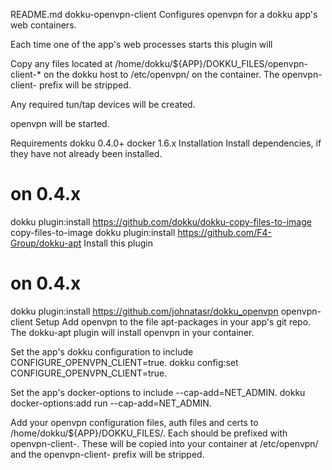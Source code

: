 README.md
dokku-openvpn-client
Configures openvpn for a dokku app's web containers.

Each time one of the app's web processes starts this plugin will

Copy any files located at /home/dokku/${APP}/DOKKU_FILES/openvpn-client-* on the dokku host to /etc/openvpn/ on the container. The openvpn-client- prefix will be stripped.

Any required tun/tap devices will be created.

openvpn will be started.

Requirements
dokku 0.4.0+
docker 1.6.x
Installation
Install dependencies, if they have not already been installed.

# on 0.4.x
dokku plugin:install https://github.com/dokku/dokku-copy-files-to-image copy-files-to-image
dokku plugin:install https://github.com/F4-Group/dokku-apt
Install this plugin

# on 0.4.x
dokku plugin:install https://github.com/johnatasr/dokku_openvpn  openvpn-client
Setup
Add openvpn to the file apt-packages in your app's git repo. The dokku-apt plugin will install openvpn in your container.

Set the app's dokku configuration to include CONFIGURE_OPENVPN_CLIENT=true. dokku config:set <APP> CONFIGURE_OPENVPN_CLIENT=true.

Set the app's docker-options to include --cap-add=NET_ADMIN. dokku docker-options:add <APP> run --cap-add=NET_ADMIN.

Add your openvpn configuration files, auth files and certs to /home/dokku/${APP}/DOKKU_FILES/. Each should be prefixed with openvpn-client-. These will be copied into your container at /etc/openvpn/ and the openvpn-client- prefix will be stripped.